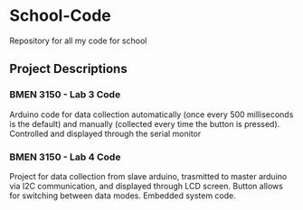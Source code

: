 # School-Code
Repository for all my code for school

## Project Descriptions
### BMEN 3150 - Lab 3 Code
  Arduino code for data collection automatically (once every 500 milliseconds is the default) and manually (collected every time the button is pressed). Controlled and displayed through the serial monitor
  
  ### BMEN 3150 - Lab 4 Code
  Project for data collection from slave arduino, trasmitted to master arduino via I2C communication, and displayed through LCD screen. Button allows for switching between data modes. Embedded system code.

